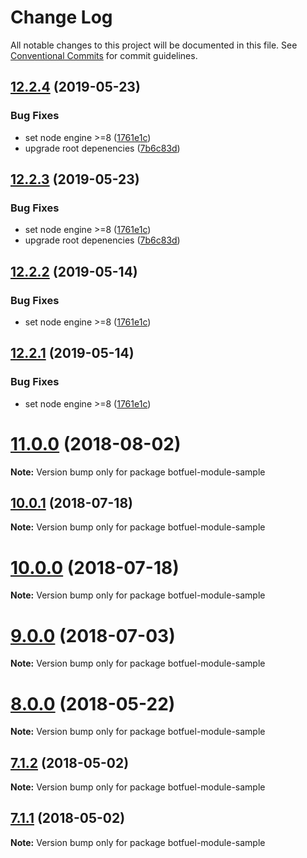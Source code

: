 # Change Log

All notable changes to this project will be documented in this file.
See [Conventional Commits](https://conventionalcommits.org) for commit guidelines.

## [12.2.4](https://github.com/Botfuel/botfuel-dialog/compare/v12.2.0...v12.2.4) (2019-05-23)


### Bug Fixes

* set node engine >=8 ([1761e1c](https://github.com/Botfuel/botfuel-dialog/commit/1761e1c))
* upgrade root depenencies ([7b6c83d](https://github.com/Botfuel/botfuel-dialog/commit/7b6c83d))





## [12.2.3](https://github.com/Botfuel/botfuel-dialog/compare/v12.2.0...v12.2.3) (2019-05-23)


### Bug Fixes

* set node engine >=8 ([1761e1c](https://github.com/Botfuel/botfuel-dialog/commit/1761e1c))
* upgrade root depenencies ([7b6c83d](https://github.com/Botfuel/botfuel-dialog/commit/7b6c83d))





## [12.2.2](https://github.com/Botfuel/botfuel-dialog/compare/v12.2.0...v12.2.2) (2019-05-14)


### Bug Fixes

* set node engine >=8 ([1761e1c](https://github.com/Botfuel/botfuel-dialog/commit/1761e1c))





## [12.2.1](https://github.com/Botfuel/botfuel-dialog/compare/v12.2.0...v12.2.1) (2019-05-14)


### Bug Fixes

* set node engine >=8 ([1761e1c](https://github.com/Botfuel/botfuel-dialog/commit/1761e1c))





<a name="11.0.0"></a>
# [11.0.0](https://github.com/Botfuel/botfuel-dialog/compare/v10.0.2...v11.0.0) (2018-08-02)

**Note:** Version bump only for package botfuel-module-sample





<a name="10.0.1"></a>
## [10.0.1](https://github.com/Botfuel/botfuel-dialog/compare/v10.0.0...v10.0.1) (2018-07-18)

**Note:** Version bump only for package botfuel-module-sample





<a name="10.0.0"></a>
# [10.0.0](https://github.com/Botfuel/botfuel-dialog/compare/v9.0.3...v10.0.0) (2018-07-18)

**Note:** Version bump only for package botfuel-module-sample





<a name="9.0.0"></a>
# [9.0.0](https://github.com/Botfuel/botfuel-dialog/compare/v8.3.0...v9.0.0) (2018-07-03)

**Note:** Version bump only for package botfuel-module-sample





<a name="8.0.0"></a>
# [8.0.0](https://github.com/Botfuel/bot-sdk2/compare/v7.2.6...v8.0.0) (2018-05-22)

**Note:** Version bump only for package botfuel-module-sample





<a name="7.1.2"></a>
## [7.1.2](https://github.com/Botfuel/bot-sdk2/compare/v7.1.1...v7.1.2) (2018-05-02)

**Note:** Version bump only for package botfuel-module-sample





<a name="7.1.1"></a>
## [7.1.1](https://github.com/Botfuel/bot-sdk2/compare/v7.1.0...v7.1.1) (2018-05-02)

**Note:** Version bump only for package botfuel-module-sample
